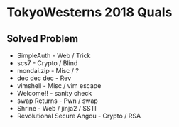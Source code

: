 # TokyoWesterns 2018 Quals

## Solved Problem

- SimpleAuth - Web / Trick
- scs7 - Crypto / Blind
- mondai.zip - Misc / ?
- dec dec dec - Rev
- vimshell - Misc / vim escape
- Welcome!! - sanity check
- swap Returns - Pwn / swap
- Shrine - Web / jinja2 / SSTI
- Revolutional Secure Angou - Crypto / RSA



